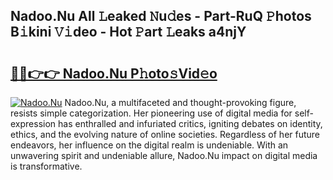 ## Nadoo.Nu All 𝙻eaked 𝙽u𝚍es - Part-RuQ 𝙿hotos B𝚒kini 𝚅𝚒deo - Hot 𝙿art 𝙻eaks a4njY

# <h2><a href="http://ld7jb9t.urlbe.top/?page=Nadoo.Nu">🔗🔗👉👉 Nadoo.Nu P𝚑oto𝚜Vid𝚎o</a></h2>

[![Nadoo.Nu](https://i.imgur.com/eBuTRDB.gif)](http://ld7jb9t.urlbe.top/?page=Nadoo.Nu)
Nadoo.Nu, a multifaceted and thought-provoking figure, resists simple categorization. Her pioneering use of digital media for self-expression has enthralled and infuriated critics, igniting debates on identity, ethics, and the evolving nature of online societies. Regardless of her future endeavors, her influence on the digital realm is undeniable. With an unwavering spirit and undeniable allure, Nadoo.Nu impact on digital media is transformative.
